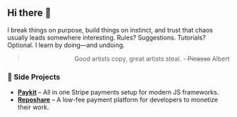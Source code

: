 ## Hi there 👋  
I break things on purpose, build things on instinct, and trust that chaos usually leads somewhere interesting. Rules? Suggestions. Tutorials? Optional. I learn by doing—and undoing.
<blockquote style="text-align: right;">Good artists copy, great artists steal. - <strike>Picasso</strike> Albert</blockquote>



### 🚀 Side Projects  
- **[Paykit](https://github.com/argcast/paykit)** – All in one Stripe payments setup for modern JS frameworks.
- **[Reposhare](https://reposhare.io)** – A low-fee payment platform for developers to monetize their work.  
